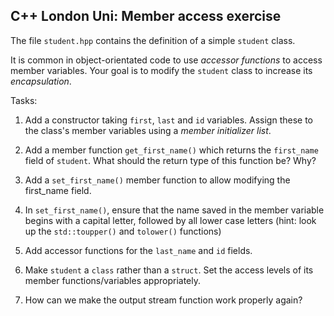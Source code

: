 
## C++ London Uni: Member access exercise ##

The file `student.hpp` contains the definition of a simple `student` class.

It is common in object-orientated code to use *accessor functions* to access
member variables. Your goal is to modify the `student` class to increase its
*encapsulation*.

Tasks:
 
1. Add a constructor taking `first`, `last` and `id` variables. Assign
    these to the class's member variables using a *member initializer list*.
    
2. Add a member function `get_first_name()` which returns the `first_name` field
   of `student`. What should the return type of this function be? Why?
   
3. Add a `set_first_name()` member function to allow modifying the first_name field.
   
4. In `set_first_name()`, ensure that the name saved in the member variable begins
   with a capital letter, followed by all lower case letters (hint: look up
   the `std::toupper()` and `tolower()` functions)
   
5. Add accessor functions for the `last_name` and `id` fields.

6. Make `student` a `class` rather than a `struct`. Set the access levels of its
   member functions/variables appropriately.
   
7. How can we make the output stream function work properly again?


